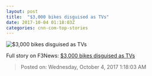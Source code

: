 ```yaml
---
layout: post
title:  "$3,000 bikes disguised as TVs"
date: 2017-10-04 01:18:03Z
categories: cnn-com-top-stories
---
```


![$3,000 bikes disguised as TVs](http://i2.cdn.turner.com/money/dam/assets/170920163812-vanmoof-bike-box-780x439.jpg)




Full story on F3News: [$3,000 bikes disguised as TVs](http://www.f3nws.com/n/mG4vJD)

> Posted on: Wednesday, October 4, 2017 1:18:03 AM
